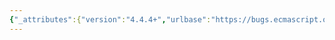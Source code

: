 ```yaml
---
{"_attributes":{"version":"4.4.4+","urlbase":"https://bugs.ecmascript.org/","maintainer":"dherman@mozilla.com"},"bug":{"bug_id":479,"creation_ts":"2012-07-09 10:01:00 -0700","short_desc":"Typo: occurances => occurences","delta_ts":"2012-09-28 12:23:57 -0700","product":"Draft for 6th Edition","component":"editorial issue","version":"Rev 9: July 8, 2012 Draft","rep_platform":"All","op_sys":"All","bug_status":"RESOLVED","resolution":"FIXED","priority":"Normal","bug_severity":"trivial","everconfirmed":true,"reporter":{"uid":"waldron.rick","name":"Rick Waldron"},"assigned_to":{"uid":"allen","name":"Allen Wirfs-Brock"},"cc":["jmdyck","waldron.rick"],"long_desc":[{"commentid":1217,"comment_count":0,"who":{"uid":"waldron.rick","name":"Rick Waldron"},"bug_when":"2012-07-09 10:01:19 -0700"},{"commentid":1249,"comment_count":1,"who":{"uid":"allen","name":"Allen Wirfs-Brock"},"bug_when":"2012-07-09 15:17:00 -0700","thetext":"fixed in rev10 editor's draft"},{"commentid":1263,"comment_count":2,"who":{"uid":"jmdyck","name":"Michael Dyck"},"bug_when":"2012-07-09 17:57:46 -0700","thetext":"Actually, that should be \"occurrences\" (two 'r's)."},{"commentid":1264,"comment_count":3,"who":{"uid":"waldron.rick","name":"Rick Waldron"},"bug_when":"2012-07-09 17:59:19 -0700","thetext":"Yep. I typo'ed too. Sorry about that Allen!"},{"commentid":1266,"comment_count":4,"who":{"uid":"allen","name":"Allen Wirfs-Brock"},"bug_when":"2012-07-09 18:10:56 -0700","thetext":"and refixed..."},{"commentid":1642,"comment_count":5,"who":{"uid":"allen","name":"Allen Wirfs-Brock"},"bug_when":"2012-09-28 12:23:57 -0700","thetext":"fixed in rev10, Sept. 27 2012 draft"}]}}
---
```

